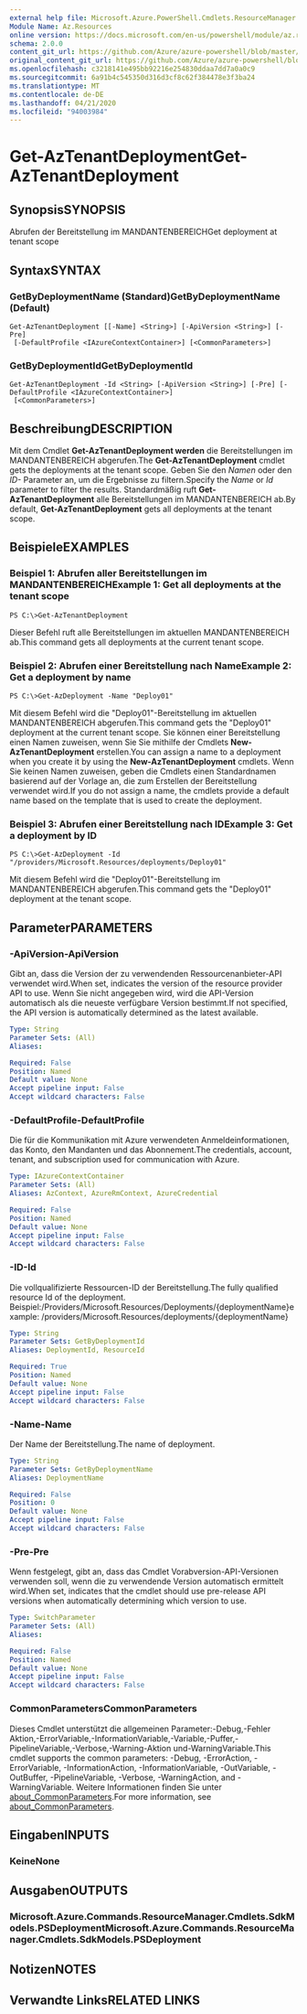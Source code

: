 ```yaml
---
external help file: Microsoft.Azure.PowerShell.Cmdlets.ResourceManager.dll-Help.xml
Module Name: Az.Resources
online version: https://docs.microsoft.com/en-us/powershell/module/az.resources/get-aztenantdeployment
schema: 2.0.0
content_git_url: https://github.com/Azure/azure-powershell/blob/master/src/Resources/Resources/help/Get-AzTenantDeployment.md
original_content_git_url: https://github.com/Azure/azure-powershell/blob/master/src/Resources/Resources/help/Get-AzTenantDeployment.md
ms.openlocfilehash: c3218141e495bb92216e254830ddaa7dd7a0a0c9
ms.sourcegitcommit: 6a91b4c545350d316d3cf8c62f384478e3f3ba24
ms.translationtype: MT
ms.contentlocale: de-DE
ms.lasthandoff: 04/21/2020
ms.locfileid: "94003984"
---
```

# <span data-ttu-id="337c9-101">Get-AzTenantDeployment</span><span class="sxs-lookup"><span data-stu-id="337c9-101">Get-AzTenantDeployment</span></span>

## <span data-ttu-id="337c9-102">Synopsis</span><span class="sxs-lookup"><span data-stu-id="337c9-102">SYNOPSIS</span></span>
<span data-ttu-id="337c9-103">Abrufen der Bereitstellung im MANDANTENBEREICH</span><span class="sxs-lookup"><span data-stu-id="337c9-103">Get deployment at tenant scope</span></span>

## <span data-ttu-id="337c9-104">Syntax</span><span class="sxs-lookup"><span data-stu-id="337c9-104">SYNTAX</span></span>

### <span data-ttu-id="337c9-105">GetByDeploymentName (Standard)</span><span class="sxs-lookup"><span data-stu-id="337c9-105">GetByDeploymentName (Default)</span></span>
```
Get-AzTenantDeployment [[-Name] <String>] [-ApiVersion <String>] [-Pre]
 [-DefaultProfile <IAzureContextContainer>] [<CommonParameters>]
```

### <span data-ttu-id="337c9-106">GetByDeploymentId</span><span class="sxs-lookup"><span data-stu-id="337c9-106">GetByDeploymentId</span></span>
```
Get-AzTenantDeployment -Id <String> [-ApiVersion <String>] [-Pre] [-DefaultProfile <IAzureContextContainer>]
 [<CommonParameters>]
```

## <span data-ttu-id="337c9-107">Beschreibung</span><span class="sxs-lookup"><span data-stu-id="337c9-107">DESCRIPTION</span></span>
<span data-ttu-id="337c9-108">Mit dem Cmdlet **Get-AzTenantDeployment werden** die Bereitstellungen im MANDANTENBEREICH abgerufen.</span><span class="sxs-lookup"><span data-stu-id="337c9-108">The **Get-AzTenantDeployment** cmdlet gets the deployments at the tenant scope.</span></span>
<span data-ttu-id="337c9-109">Geben Sie den *Namen* oder den *ID-* Parameter an, um die Ergebnisse zu filtern.</span><span class="sxs-lookup"><span data-stu-id="337c9-109">Specify the *Name* or *Id* parameter to filter the results.</span></span>
<span data-ttu-id="337c9-110">Standardmäßig ruft **Get-AzTenantDeployment** alle Bereitstellungen im MANDANTENBEREICH ab.</span><span class="sxs-lookup"><span data-stu-id="337c9-110">By default, **Get-AzTenantDeployment** gets all deployments at the tenant scope.</span></span>

## <span data-ttu-id="337c9-111">Beispiele</span><span class="sxs-lookup"><span data-stu-id="337c9-111">EXAMPLES</span></span>

### <span data-ttu-id="337c9-112">Beispiel 1: Abrufen aller Bereitstellungen im MANDANTENBEREICH</span><span class="sxs-lookup"><span data-stu-id="337c9-112">Example 1: Get all deployments at the tenant scope</span></span>
```
PS C:\>Get-AzTenantDeployment
```

<span data-ttu-id="337c9-113">Dieser Befehl ruft alle Bereitstellungen im aktuellen MANDANTENBEREICH ab.</span><span class="sxs-lookup"><span data-stu-id="337c9-113">This command gets all deployments at the current tenant scope.</span></span>

### <span data-ttu-id="337c9-114">Beispiel 2: Abrufen einer Bereitstellung nach Name</span><span class="sxs-lookup"><span data-stu-id="337c9-114">Example 2: Get a deployment by name</span></span>
```
PS C:\>Get-AzDeployment -Name "Deploy01"
```

<span data-ttu-id="337c9-115">Mit diesem Befehl wird die "Deploy01"-Bereitstellung im aktuellen MANDANTENBEREICH abgerufen.</span><span class="sxs-lookup"><span data-stu-id="337c9-115">This command gets the "Deploy01" deployment at the current tenant scope.</span></span>
<span data-ttu-id="337c9-116">Sie können einer Bereitstellung einen Namen zuweisen, wenn Sie Sie mithilfe der Cmdlets **New-AzTenantDeployment** erstellen.</span><span class="sxs-lookup"><span data-stu-id="337c9-116">You can assign a name to a deployment when you create it by using the **New-AzTenantDeployment** cmdlets.</span></span>
<span data-ttu-id="337c9-117">Wenn Sie keinen Namen zuweisen, geben die Cmdlets einen Standardnamen basierend auf der Vorlage an, die zum Erstellen der Bereitstellung verwendet wird.</span><span class="sxs-lookup"><span data-stu-id="337c9-117">If you do not assign a name, the cmdlets provide a default name based on the template that is used to create the deployment.</span></span>

### <span data-ttu-id="337c9-118">Beispiel 3: Abrufen einer Bereitstellung nach ID</span><span class="sxs-lookup"><span data-stu-id="337c9-118">Example 3: Get a deployment by ID</span></span>
```
PS C:\>Get-AzDeployment -Id "/providers/Microsoft.Resources/deployments/Deploy01"
```

<span data-ttu-id="337c9-119">Mit diesem Befehl wird die "Deploy01"-Bereitstellung im MANDANTENBEREICH abgerufen.</span><span class="sxs-lookup"><span data-stu-id="337c9-119">This command gets the "Deploy01" deployment at the tenant scope.</span></span>

## <span data-ttu-id="337c9-120">Parameter</span><span class="sxs-lookup"><span data-stu-id="337c9-120">PARAMETERS</span></span>

### <span data-ttu-id="337c9-121">-ApiVersion</span><span class="sxs-lookup"><span data-stu-id="337c9-121">-ApiVersion</span></span>
<span data-ttu-id="337c9-122">Gibt an, dass die Version der zu verwendenden Ressourcenanbieter-API verwendet wird.</span><span class="sxs-lookup"><span data-stu-id="337c9-122">When set, indicates the version of the resource provider API to use.</span></span>
<span data-ttu-id="337c9-123">Wenn Sie nicht angegeben wird, wird die API-Version automatisch als die neueste verfügbare Version bestimmt.</span><span class="sxs-lookup"><span data-stu-id="337c9-123">If not specified, the API version is automatically determined as the latest available.</span></span>

```yaml
Type: String
Parameter Sets: (All)
Aliases:

Required: False
Position: Named
Default value: None
Accept pipeline input: False
Accept wildcard characters: False
```

### <span data-ttu-id="337c9-124">-DefaultProfile</span><span class="sxs-lookup"><span data-stu-id="337c9-124">-DefaultProfile</span></span>
<span data-ttu-id="337c9-125">Die für die Kommunikation mit Azure verwendeten Anmeldeinformationen, das Konto, den Mandanten und das Abonnement.</span><span class="sxs-lookup"><span data-stu-id="337c9-125">The credentials, account, tenant, and subscription used for communication with Azure.</span></span>

```yaml
Type: IAzureContextContainer
Parameter Sets: (All)
Aliases: AzContext, AzureRmContext, AzureCredential

Required: False
Position: Named
Default value: None
Accept pipeline input: False
Accept wildcard characters: False
```

### <span data-ttu-id="337c9-126">-ID</span><span class="sxs-lookup"><span data-stu-id="337c9-126">-Id</span></span>
<span data-ttu-id="337c9-127">Die vollqualifizierte Ressourcen-ID der Bereitstellung.</span><span class="sxs-lookup"><span data-stu-id="337c9-127">The fully qualified resource Id of the deployment.</span></span>
<span data-ttu-id="337c9-128">Beispiel:/Providers/Microsoft.Resources/Deployments/{deploymentName}</span><span class="sxs-lookup"><span data-stu-id="337c9-128">example: /providers/Microsoft.Resources/deployments/{deploymentName}</span></span>

```yaml
Type: String
Parameter Sets: GetByDeploymentId
Aliases: DeploymentId, ResourceId

Required: True
Position: Named
Default value: None
Accept pipeline input: False
Accept wildcard characters: False
```

### <span data-ttu-id="337c9-129">-Name</span><span class="sxs-lookup"><span data-stu-id="337c9-129">-Name</span></span>
<span data-ttu-id="337c9-130">Der Name der Bereitstellung.</span><span class="sxs-lookup"><span data-stu-id="337c9-130">The name of deployment.</span></span>

```yaml
Type: String
Parameter Sets: GetByDeploymentName
Aliases: DeploymentName

Required: False
Position: 0
Default value: None
Accept pipeline input: False
Accept wildcard characters: False
```

### <span data-ttu-id="337c9-131">-Pre</span><span class="sxs-lookup"><span data-stu-id="337c9-131">-Pre</span></span>
<span data-ttu-id="337c9-132">Wenn festgelegt, gibt an, dass das Cmdlet Vorabversion-API-Versionen verwenden soll, wenn die zu verwendende Version automatisch ermittelt wird.</span><span class="sxs-lookup"><span data-stu-id="337c9-132">When set, indicates that the cmdlet should use pre-release API versions when automatically determining which version to use.</span></span>

```yaml
Type: SwitchParameter
Parameter Sets: (All)
Aliases:

Required: False
Position: Named
Default value: None
Accept pipeline input: False
Accept wildcard characters: False
```

### <span data-ttu-id="337c9-133">CommonParameters</span><span class="sxs-lookup"><span data-stu-id="337c9-133">CommonParameters</span></span>
<span data-ttu-id="337c9-134">Dieses Cmdlet unterstützt die allgemeinen Parameter:-Debug,-Fehler Aktion,-ErrorVariable,-InformationVariable,-Variable,-Puffer,-PipelineVariable,-Verbose,-Warning-Aktion und-WarningVariable.</span><span class="sxs-lookup"><span data-stu-id="337c9-134">This cmdlet supports the common parameters: -Debug, -ErrorAction, -ErrorVariable, -InformationAction, -InformationVariable, -OutVariable, -OutBuffer, -PipelineVariable, -Verbose, -WarningAction, and -WarningVariable.</span></span> <span data-ttu-id="337c9-135">Weitere Informationen finden Sie unter [about_CommonParameters](http://go.microsoft.com/fwlink/?LinkID=113216).</span><span class="sxs-lookup"><span data-stu-id="337c9-135">For more information, see [about_CommonParameters](http://go.microsoft.com/fwlink/?LinkID=113216).</span></span>

## <span data-ttu-id="337c9-136">Eingaben</span><span class="sxs-lookup"><span data-stu-id="337c9-136">INPUTS</span></span>

### <span data-ttu-id="337c9-137">Keine</span><span class="sxs-lookup"><span data-stu-id="337c9-137">None</span></span>

## <span data-ttu-id="337c9-138">Ausgaben</span><span class="sxs-lookup"><span data-stu-id="337c9-138">OUTPUTS</span></span>

### <span data-ttu-id="337c9-139">Microsoft.Azure.Commands.ResourceManager.Cmdlets.SdkModels.PSDeployment</span><span class="sxs-lookup"><span data-stu-id="337c9-139">Microsoft.Azure.Commands.ResourceManager.Cmdlets.SdkModels.PSDeployment</span></span>

## <span data-ttu-id="337c9-140">Notizen</span><span class="sxs-lookup"><span data-stu-id="337c9-140">NOTES</span></span>

## <span data-ttu-id="337c9-141">Verwandte Links</span><span class="sxs-lookup"><span data-stu-id="337c9-141">RELATED LINKS</span></span>
